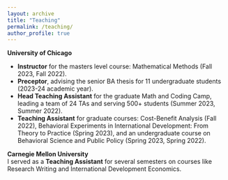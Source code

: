 ```yaml
---
layout: archive
title: "Teaching"
permalink: /teaching/
author_profile: true
---
```


**University of Chicago**
* **Instructor** for the masters level course: Mathematical Methods (Fall 2023, Fall 2022).
* **Preceptor**, advising the senior BA thesis for 11 undergraduate students (2023-24 academic year).
* **Head Teaching Assistant** for the graduate Math and Coding Camp, leading a team of 24 TAs and serving 500+ students (Summer 2023, Summer 2022).
* **Teaching Assistant** for graduate courses: Cost-Benefit Analysis (Fall 2022), Behavioral Experiments in International Development: From Theory to Practice (Spring 2023), and an undergraduate course on Behavioral Science and Public Policy (Spring 2023, Spring 2022).

**Carnegie Mellon University**  
I served as a **Teaching Assistant** for several semesters on courses like Research Writing and International Development Economics.
